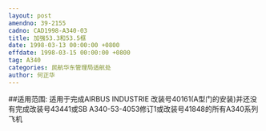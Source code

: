 ```yaml
---
layout: post
amendno: 39-2155
cadno: CAD1998-A340-03
title: 加强53.3和53.5框
date: 1998-03-13 00:00:00 +0800
effdate: 1998-03-15 00:00:00 +0800
tag: A340
categories: 民航华东管理局适航处
author: 何正华
---
```


##适用范围:
适用于完成AIRBUS INDUSTRIE 改装号40161(A型门的安装)并还没有完成改装号43441或SB A340-53-4053修订1或改装号41848的所有A340系列飞机

